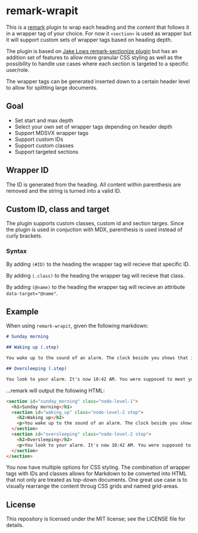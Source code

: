 # remark-wrapit

This is a [remark](https://github.com/remarkjs/remark) plugin to wrap each heading and the content that follows it in a wrapper tag of your choice. For now it `<section>` is used as wrapper but it will support custom sets of wrapper tags based on heading depth.

The plugin is based on [Jake Lows remark-sectionize plugin](https://github.com/jake-low/remark-sectionize) but has an addition set of features to allow more granular CSS styling as well as the possibility to handle use cases where each section is targeted to a specific user/role.

The wrapper tags can be generated inserted down to a certain header level to allow for splitting large documents.

## Goal

- Set start and max depth
- Select your own set of wrapper tags depending on header depth
- Support MDSVX wrapper tags
- Support custom IDs
- Support custom classes
- Support targeted sections

## Wrapper ID

The ID is generated from the heading. All content within parenthesis are removed and the string is turned into a valid ID.

## Custom ID, class and target

The plugin supports custom classes, custom id and section targes. Since the plugin is used in conjuction with MDX, parenthesis is used instead of curly brackets.

### Syntax

By adding `(#ID)` to the heading the wrapper tag will recieve that specific ID.

By adding `(.class)` to the heading the wrapper tag will recieve that class.

By adding `(@name)` to the heading the wrapper tag will recieve an attribute `data-target="@name"`.

## Example

When using `remark-wrapit`, given the following markdown:

```md
# Sunday morning

## Waking up (.step)

You wake up to the sound of an alarm. The clock beside you shows that it's 8:00 AM. It is too early to get up. You roll over and fall asleep again.

## Oversleeping (.step)

You look to your alarm. It's now 10:42 AM. You were supposed to meet your girlfriend at her place at 10.
```

...remark will output the following HTML:

```html
<section id="sunday_morning" class="node-level-1">
  <h1>Sunday morning</h1>
  <section id="waking_up" class="node-level-2 step">
    <h2>Waking up</h2>
    <p>You wake up to the sound of an alarm. The clock beside you shows that it's 8:00 AM. It is too early to get up. You roll over and fall asleep again.</p>
  </section>
  <section id="oversleeping" class="node-level-2 step">
    <h2>Oversleeping</h2>
    <p>You look to your alarm. It's now 10:42 AM. You were supposed to meet your girlfriend at her place at 10.</p>
  </section>
</section>
```

You now have multiple options for CSS styling. The combination of wrapper tags with IDs and classes allows for Markdown to be converted into HTML that not only are treated as top-down documents. One great use case is to visually rearrange the content throug CSS grids and named grid-areas.

## License

This repository is licensed under the MIT license; see the LICENSE file for details.
